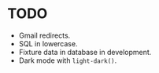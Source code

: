 # TODO

- Gmail redirects.
- SQL in lowercase.
- Fixture data in database in development.
- Dark mode with `light-dark()`.
